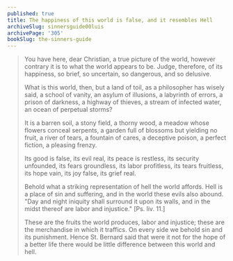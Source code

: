 ```yaml
---
published: true
title: The happiness of this world is false, and it resembles Hell
archiveSlug: sinnersguide00luis
archivePage: '305'
bookSlug: the-sinners-guide
---
```


> You have here, dear Christian, a true picture of the world, however contrary it is to what the world appears to be. Judge, therefore, of its happiness, so brief, so uncertain, so dangerous, and so delusive.
>
> What is this world, then, but a land of toil, as a philosopher has wisely said, a school of vanity, an asylum of illusions, a labyrinth of errors, a prison of darkness, a highway of thieves, a stream of infected water, an ocean of perpetual storms?
>
> It is a barren soil, a stony field, a thorny wood, a meadow whose flowers conceal serpents, a garden full of blossoms but yielding no fruit, a river of tears, a fountain of cares, a deceptive poison, a perfect fiction, a pleasing frenzy.
>
> Its good is false, its evil real, its peace is restless, its security unfounded, its fears groundless, its labor profitless, its tears fruitless, its hope vain, its joy false, its grief real.
>
> Behold what a striking representation of hell the world affords. Hell is a place of sin and suffering, and in the world these evils also abound. "Day and night iniquity shall surround it upon its walls, and in the midst thereof are labor and injustice." [Ps. liv. 11.]
>
> These are the fruits the world produces, labor and injustice; these are the merchandise in which it traffics. On every side we behold sin and its punishment. Hence St. Bernard said that were it not for the hope of a better life there would be little difference between this world and hell.

